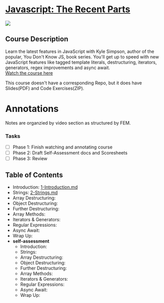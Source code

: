 # [Javascript: The Recent Parts](https://frontendmasters.com/courses/js-recent-parts/)
![](https://user-images.githubusercontent.com/5563119/63790296-d5994580-c8ad-11e9-97a5-379e6a4959a6.png)

## Course Description
Learn the latest features in JavaScript with Kyle Simpson, author of the popular, You Don't Know JS, book series. You'll get up to speed with new JavaScript features like tagged template literals, destructuring, iterators, generators, regex improvements and async await.   
[Watch the course here](https://frontendmasters.com/courses/js-recent-parts/)

This course doesn't have a corresponding Repo, but it does have Slides(PDF) and Code Exercises(ZIP).

# Annotations 
Notes are organzied by video section as structured by FEM. 

### Tasks
- [ ] Phase 1: Finish watching and annotating course
- [ ] Phase 2: Draft Self-Assessment docs and Scoresheets
- [ ] Phase 3: Review 

## Table of Contents
- Introduction: [1-Introduction.md](https://github.com/kelasol/javascript-the-recent-parts/blob/master/1-Introduction.md)
- Strings: [2-Strings.md](https://github.com/kelasol/javascript-the-recent-parts/blob/master/2-Strings.md)
- Array Destructuring:
- Object Destructuring:
- Further Destructuring:
- Array Methods:
- Iterators & Generators:
- Regular Expressions:
- Async Await:
- Wrap Up:
- **self-assessment**
    - Introduction:
    - Strings:
    - Array Destructuring:
    - Object Destructuring:
    - Further Destructuring:
    - Array Methods:
    - Iterators & Generators:
    - Regular Expressions:
    - Async Await:
    - Wrap Up:
